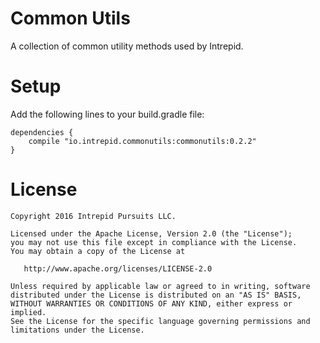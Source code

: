 # Common Utils
A collection of common utility methods used by Intrepid.


Setup
=======
Add the following lines to your build.gradle file:
```
dependencies {
    compile "io.intrepid.commonutils:commonutils:0.2.2"
}
```

License
=======
```
Copyright 2016 Intrepid Pursuits LLC.

Licensed under the Apache License, Version 2.0 (the "License");
you may not use this file except in compliance with the License.
You may obtain a copy of the License at

   http://www.apache.org/licenses/LICENSE-2.0

Unless required by applicable law or agreed to in writing, software
distributed under the License is distributed on an "AS IS" BASIS,
WITHOUT WARRANTIES OR CONDITIONS OF ANY KIND, either express or implied.
See the License for the specific language governing permissions and
limitations under the License.
```
